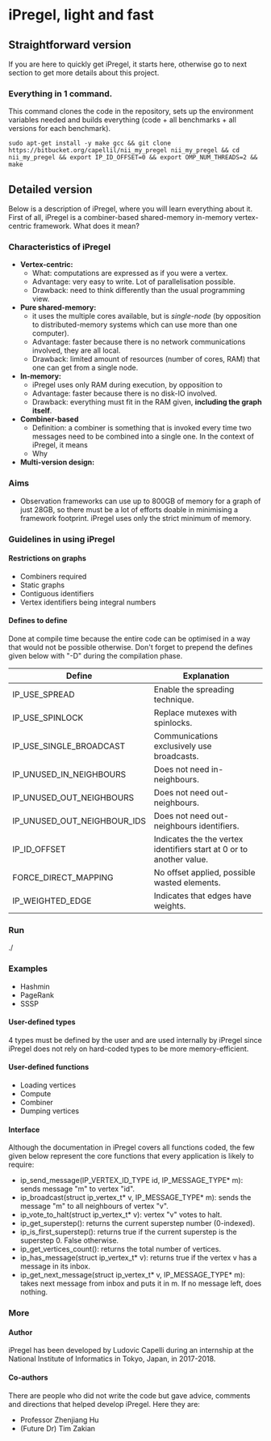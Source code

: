 # iPregel, light and fast <in construction>
## Straightforward version
If you are here to quickly get iPregel, it starts here, otherwise go to next section to get more details about this project.
### Everything in 1 command.
This command clones the code in the repository,
sets up the environment variables needed and builds everything (code + all benchmarks + all versions for each benchmark).
```
sudo apt-get install -y make gcc && git clone https://bitbucket.org/capellil/nii_my_pregel nii_my_pregel && cd nii_my_pregel && export IP_ID_OFFSET=0 && export OMP_NUM_THREADS=2 && make
```
## Detailed version
Below is a description of iPregel, where you will learn everything about it. First of all, iPregel is a combiner-based shared-memory in-memory vertex-centric framework. What does it mean?
### Characteristics of iPregel
- **Vertex-centric:** 
    - What: computations are expressed as if you were a vertex.
    - Advantage: very easy to write. Lot of parallelisation possible.
    - Drawback: need to think differently than the usual programming view.
- **Pure shared-memory:**
    - it uses the multiple cores available, but is *single-node* (by opposition to distributed-memory systems which can use more than one computer).
    - Advantage: faster because there is no network communications involved, they are all local.
    - Drawback: limited amount of resources (number of cores, RAM) that one can get from a single node.
- **In-memory:**
    - iPregel uses only RAM during execution, by opposition to 
    - Advantage: faster because there is no disk-IO involved.
    - Drawback: everything must fit in the RAM given, **including the graph itself**.
- **Combiner-based**
    - Definition: a combiner is something that is invoked every time two messages need to be combined into a single one. In the context of iPregel, it means 
    - Why
- **Multi-version design:**
### Aims
- Observation frameworks can use up to 800GB of memory for a graph of just 28GB, so there must be a lot of efforts doable in minimising a framework footprint. iPregel uses only the strict minimum of memory.
### Guidelines in using iPregel
#### Restrictions on graphs
- Combiners required
- Static graphs
- Contiguous identifiers
- Vertex identifiers being integral numbers
#### Defines to define
Done at compile time because the entire code can be optimised in a way that would not be possible otherwise.
Don't forget to prepend the defines given below with "-D" during the compilation phase.

| Define                      | Explanation                                                          |
| --------------------------- | -------------------------------------------------------------------- |
| IP_USE_SPREAD               | Enable the spreading technique.                                      |
| IP_USE_SPINLOCK             | Replace mutexes with spinlocks.                                      |
| IP_USE_SINGLE_BROADCAST     | Communications exclusively use broadcasts.                           |
| IP_UNUSED_IN_NEIGHBOURS     | Does not need in-neighbours.                                         |
| IP_UNUSED_OUT_NEIGHBOURS    | Does not need out-neighbours.                                        |
| IP_UNUSED_OUT_NEIGHBOUR_IDS | Does not need out-neighbours identifiers.                            |
| IP_ID_OFFSET                | Indicates the the vertex identifiers start at 0 or to another value. |
| FORCE_DIRECT_MAPPING        | No offset applied, possible wasted elements.                         |
| IP_WEIGHTED_EDGE            | Indicates that edges have weights.                                   |

### Run
./<benchmark> <inputGraph> <outputFile>
### Examples
- Hashmin
- PageRank
- SSSP
#### User-defined types
4 types must be defined by the user and are used internally by iPregel since iPregel does not rely on hard-coded types to be more memory-efficient.
#### User-defined functions
- Loading vertices
- Compute
- Combiner
- Dumping vertices
#### Interface
Although the documentation in iPregel covers all functions coded, the few given below represent the core functions that every application is likely to require:
- ip_send_message(IP_VERTEX_ID_TYPE id, IP_MESSAGE_TYPE* m): sends message "m" to vertex "id".
- ip_broadcast(struct ip_vertex_t* v, IP_MESSAGE_TYPE* m): sends the message "m" to all neighbours of vertex "v".
- ip_vote_to_halt(struct ip_vertex_t* v): vertex "v" votes to halt.
- ip_get_superstep(): returns the current superstep number (0-indexed).
- ip_is_first_superstep(): returns true if the current superstep is the superstep 0. False otherwise.
- ip_get_vertices_count(): returns the total number of vertices.
- ip_has_message(struct ip_vertex_t* v): returns true if the vertex v has a message in its inbox.
- ip_get_next_message(struct ip_vertex_t* v, IP_MESSAGE_TYPE* m): takes next message from inbox and puts it in m. If no message left, does nothing.
### More
#### Author
iPregel has been developed by Ludovic Capelli during an internship at the National Institute of Informatics in Tokyo, Japan, in 2017-2018.
#### Co-authors
There are people who did not write the code but gave advice, comments and directions that helped develop iPregel. Here they are:
- Professor Zhenjiang Hu
- (Future Dr) Tim Zakian